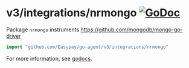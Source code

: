 # v3/integrations/nrmongo [![GoDoc](https://godoc.org/github.com/Easypay/go-agent/v3/integrations/nrmongo?status.svg)](https://godoc.org/github.com/Easypay/go-agent/v3/integrations/nrmongo)

Package `nrmongo` instruments https://github.com/mongodb/mongo-go-driver

```go
import "github.com/Easypay/go-agent/v3/integrations/nrmongo"
```

For more information, see
[godocs](https://godoc.org/github.com/Easypay/go-agent/v3/integrations/nrmongo).
